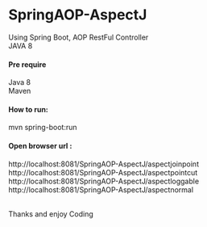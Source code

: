 # SpringAOP-AspectJ<br/>

Using Spring Boot, AOP RestFul Controller <br/>
JAVA 8<br/>

#### Pre require
Java 8<br/>
Maven<br/>

#### How to run: 
mvn spring-boot:run <br/>

#### Open browser url :

http://localhost:8081/SpringAOP-AspectJ/aspectjoinpoint
http://localhost:8081/SpringAOP-AspectJ/aspectpointcut
http://localhost:8081/SpringAOP-AspectJ/aspectloggable
http://localhost:8081/SpringAOP-AspectJ/aspectnormal

<br/>
Thanks and enjoy Coding
